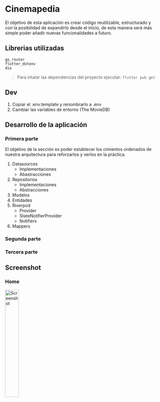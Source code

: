 # Cinemapedia

El objetivo de esta aplicación es  crear código reutilizable, estructurado y con la posibilidad de expandirlo desde el inicio, de esta manera será más simple poder añadir nuevas funcionalidades a futuro.

## Librerias utilizadas
```
go_router
flutter_dotenv
dio
```
> Para intalar las dependencias del proyecto ejecutar: ```flutter pub get```

## Dev
1. Copiar el .env.template y renombrarlo a .env
2. Cambiar las variables de entorno (The MovieDB)
## Desarrollo de la aplicación

### Primera parte
El objetivo de la sección es poder establecer los cimientos ordenados de nuestra arquitectura para reforzarlos y verlos en la práctica.

1. Datasources
    - Implementaciones
    - Abastracciones
2. Repositorios
    - Implementaciones
    - Abstracciones
3. Modelos
4. Entidades
5. Riverpod
    - Provider
    - StateNotifierProvider
    - Notifiers
6. Mappers

### Segunda parte


### Tercera parte


## Screenshot
<p align="center">
<h3>Home</h3>
  <img src="./assets/screenshots/0-home.png" alt="Screenshot" width="30%">

</p>
